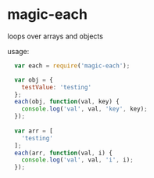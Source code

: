# magic-each
loops over arrays and objects


usage:
```js
  var each = require('magic-each');

  var obj = {
    testValue: 'testing'
  };
  each(obj, function(val, key) {
    console.log('val', val, 'key', key);
  });
  
  var arr = [
    'testing'
  ];
  each(arr, function(val, i) {
    console.log('val', val, 'i', i);
  });
```
